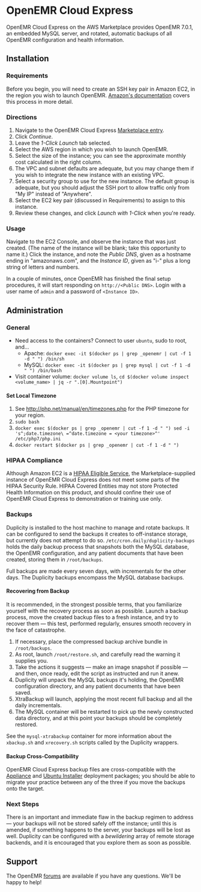 # OpenEMR Cloud Express

OpenEMR Cloud Express on the AWS Marketplace provides OpenEMR 7.0.1, an embedded MySQL server, and rotated, automatic backups of all OpenEMR configuration and health information.

## Installation

### Requirements

Before you begin, you will need to create an SSH key pair in Amazon EC2, in the region you wish to launch OpenEMR. [Amazon's documentation](http://docs.aws.amazon.com/AWSEC2/latest/UserGuide/ec2-key-pairs.html#having-ec2-create-your-key-pair) covers this process in more detail.

### Directions

1. Navigate to the OpenEMR Cloud Express [Marketplace entry](https://aws.amazon.com/marketplace/pp/B077G76DWN).
2. Click *Continue*.
3. Leave the *1-Click Launch* tab selected.
4. Select the AWS region in which you wish to launch OpenEMR.
5. Select the size of the instance; you can see the approximate monthly cost calculated in the right column.
6. The VPC and subnet defaults are adequate, but you may change them if you wish to integrate the new instance with an existing VPC.
7. Select a security group to use for the new instance. The default group is adequate, but you should adjust the SSH port to allow traffic only from "My IP" instead of "Anywhere".
8. Select the EC2 key pair (discussed in Requirements) to assign to this instance.
9. Review these changes, and click *Launch with 1-Click* when you're ready.

### Usage

Navigate to the EC2 Console, and observe the instance that was just created. (The name of the instance will be blank; take this opportunity to name it.) Click the instance, and note the *Public DNS*, given as a hostname ending in "amazonaws.com", and the *Instance ID*, given as "i-" plus a long string of letters and numbers.

In a couple of minutes, once OpenEMR has finished the final setup procedures, it will start responding on `http://<Public DNS>`. Login with a user name of `admin` and a password of `<Instance ID>`.

## Administration

### General

* Need access to the containers? Connect to user `ubuntu`, sudo to root, and...
  * Apache: `docker exec -it $(docker ps | grep _openemr | cut -f 1 -d " ") /bin/sh`
  * MySQL: `docker exec -it $(docker ps | grep mysql | cut -f 1 -d " ") /bin/bash`
* Visit container volume: `docker volume ls`, `cd $(docker volume inspect <volume_name> | jq -r ".[0].Mountpoint")`

#### Set Local Timezone

1. See http://php.net/manual/en/timezones.php for the PHP timezone for your region.
2. `sudo bash`
3. `docker exec $(docker ps | grep _openemr | cut -f 1 -d " ") sed -i 's^;date.timezone\ =^date.timezone = <your timezone>^' /etc/php7/php.ini`
4. `docker restart $(docker ps | grep _openemr | cut -f 1 -d " ")`

### HIPAA Compliance

Although Amazon EC2 is a [HIPAA Eligible Service](https://aws.amazon.com/compliance/hipaa-eligible-services-reference/), the Marketplace-supplied instance of OpenEMR Cloud Express does not meet some parts of the HIPAA Security Rule. HIPAA Covered Entities may not store Protected Health Information on this product, and should confine their use of OpenEMR Cloud Express to demonstration or training use only.

### Backups

Duplicity is installed to the host machine to manage and rotate backups. It can be configured to send the backups it creates to off-instance storage, but currently does not attempt to do so. `/etc/cron.daily/duplicity-backups` holds the daily backup process that snapshots both the MySQL database, the OpenEMR configuration, and any patient documents that have been created, storing them in `/root/backups`.

Full backups are made every seven days, with incrementals for the other days. The Duplicity backups encompass the MySQL database backups.

#### Recovering from Backup

It is recommended, in the strongest possible terms, that you familiarize yourself with the recovery process as soon as possible. Launch a backup process, move the created backup files to a fresh instance, and try to recover them &mdash; this test, performed regularly, ensures smooth recovery in the face of catastrophe.

1. If necessary, place the compressed backup archive bundle in `/root/backups`.
2. As root, launch `/root/restore.sh`, and carefully read the warning it supplies you.
3. Take the actions it suggests &mdash; make an image snapshot if possible &mdash; and then, once ready, edit the script as instructed and run it anew.
4. Duplicity will unpack the MySQL backups it's holding, the OpenEMR configuration directory, and any patient documents that have been saved.
5. XtraBackup will launch, applying the most recent full backup and all the daily incrementals.
6. The MySQL container will be restarted to pick up the newly constructed data directory, and at this point your backups should be completely restored.

See the `mysql-xtrabackup` container for more information about the `xbackup.sh` and `xrecovery.sh` scripts called by the Duplicity wrappers.

#### Backup Cross-Compatibility

OpenEMR Cloud Express backup files are cross-compatible with the [Appliance](../appliance) and [Ubuntu Installer](../lightsail) deployment packages; you should be able to migrate your practice between any of the three if you move the backups onto the target.

### Next Steps

There is an important and immediate flaw in the backup regimen to address &mdash; your backups will not be stored safely off the instance; until this is amended, if something happens to the server, your backups will be lost as well. Duplicity can be configured with a *bewildering* array of remote storage backends, and it is encouraged that you explore them as soon as possible.

## Support

The OpenEMR [forums](https://community.open-emr.org/) are available if you have any questions. We'll be happy to help!
